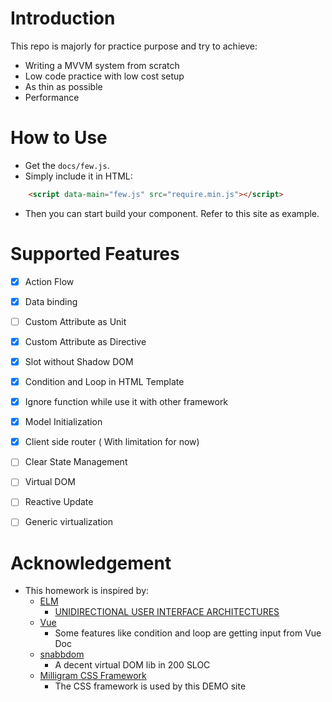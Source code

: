 # Introduction
This repo is majorly for practice purpose and try to achieve:
- Writing a MVVM system from scratch
- Low code practice with low cost setup
- As thin as possible
- Performance

# How to Use
- Get the `docs/few.js`.
- Simply include it in HTML:
```html
    <script data-main="few.js" src="require.min.js"></script>
```
- Then you can start build your component. Refer to this site as example.

# Supported Features
- [x] Action Flow
- [x] Data binding
- [ ] Custom Attribute as Unit
- [x] Custom Attribute as Directive
- [x] Slot without Shadow DOM
- [x] Condition and Loop in HTML Template
- [x] Ignore function while use it with other framework
- [x] Model Initialization
- [x] Client side router ( With limitation for now)
- [ ] Clear State Management
- [ ] Virtual DOM
- [ ] Reactive Update
- [ ] Generic virtualization


# Acknowledgement
- This homework is inspired by:
  - [ELM](https://elm-lang.org/)
    - [UNIDIRECTIONAL USER INTERFACE ARCHITECTURES](https://staltz.com/unidirectional-user-interface-architectures.html)
  - [Vue](https://vuejs.org/v2/guide/)
    - Some features like condition and loop are getting input from Vue Doc
  - [snabbdom](https://github.com/snabbdom/snabbdom)
    - A decent virtual DOM lib in 200 SLOC
  - [Milligram CSS Framework](https://milligram.io)
    - The CSS framework is used by this DEMO site
